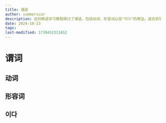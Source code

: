 ```yaml
---
title: 谓语
author: summerscar
description: 这份韩语学习教程探讨了谓语，包括动词、形容词以及"이다"的用法。适合初学者入门掌握基础语法知识。
date: 2024-10-23
tags:
last-modified: 1730452311652
---
```

# 谓词

## 动词

## 形容词

## 이다

